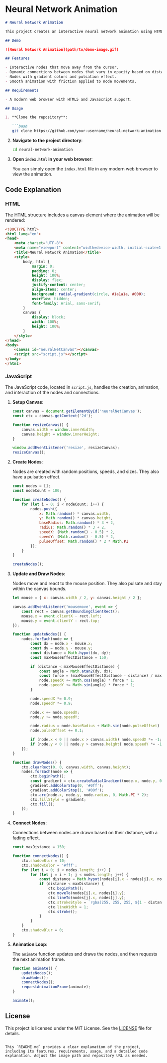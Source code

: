 # Neural Network Animation

```markdown
# Neural Network Animation

This project creates an interactive neural network animation using HTML5 Canvas and JavaScript. Nodes in the network move dynamically, pulsate, and react to the user's mouse movements, creating a visually appealing and interactive experience.

## Demo

![Neural Network Animation](path/to/demo-image.gif)

## Features

- Interactive nodes that move away from the cursor.
- Dynamic connections between nodes that vary in opacity based on distance.
- Nodes with gradient colors and pulsation effect.
- Smooth animation with friction applied to node movements.

## Requirements

- A modern web browser with HTML5 and JavaScript support.

## Usage

1. **Clone the repository**:

   ```bash
   git clone https://github.com/your-username/neural-network-animation.git
   ```

2. **Navigate to the project directory**:

   ```bash
   cd neural-network-animation
   ```

3. **Open `index.html` in your web browser**:

   You can simply open the `index.html` file in any modern web browser to view the animation.

## Code Explanation

### HTML

The HTML structure includes a canvas element where the animation will be rendered:

```html
<!DOCTYPE html>
<html lang="en">
<head>
    <meta charset="UTF-8">
    <meta name="viewport" content="width=device-width, initial-scale=1.0">
    <title>Neural Network Animation</title>
    <style>
        body, html {
            margin: 0;
            padding: 0;
            height: 100%;
            display: flex;
            justify-content: center;
            align-items: center;
            background: radial-gradient(circle, #1a1a1a, #000);
            overflow: hidden;
            font-family: Arial, sans-serif;
        }
        canvas {
            display: block;
            width: 100%;
            height: 100%;
        }
    </style>
</head>
<body>
    <canvas id="neuralNetCanvas"></canvas>
    <script src="script.js"></script>
</body>
</html>
```

### JavaScript

The JavaScript code, located in `script.js`, handles the creation, animation, and interaction of the nodes and connections.

1. **Setup Canvas**:

   ```javascript
   const canvas = document.getElementById('neuralNetCanvas');
   const ctx = canvas.getContext('2d');

   function resizeCanvas() {
       canvas.width = window.innerWidth;
       canvas.height = window.innerHeight;
   }

   window.addEventListener('resize', resizeCanvas);
   resizeCanvas();
   ```

2. **Create Nodes**:

   Nodes are created with random positions, speeds, and sizes. They also have a pulsation effect.

   ```javascript
   const nodes = [];
   const nodeCount = 100;

   function createNodes() {
       for (let i = 0; i < nodeCount; i++) {
           nodes.push({
               x: Math.random() * canvas.width,
               y: Math.random() * canvas.height,
               baseRadius: Math.random() * 3 + 2,
               radius: Math.random() * 3 + 2,
               speedX: (Math.random() - 0.5) * 2,
               speedY: (Math.random() - 0.5) * 2,
               pulseOffset: Math.random() * 2 * Math.PI
           });
       }
   }

   createNodes();
   ```

3. **Update and Draw Nodes**:

   Nodes move and react to the mouse position. They also pulsate and stay within the canvas bounds.

   ```javascript
   let mouse = { x: canvas.width / 2, y: canvas.height / 2 };

   canvas.addEventListener('mousemove', event => {
       const rect = canvas.getBoundingClientRect();
       mouse.x = event.clientX - rect.left;
       mouse.y = event.clientY - rect.top;
   });

   function updateNodes() {
       nodes.forEach(node => {
           const dx = node.x - mouse.x;
           const dy = node.y - mouse.y;
           const distance = Math.hypot(dx, dy);
           const maxMouseEffectDistance = 150;

           if (distance < maxMouseEffectDistance) {
               const angle = Math.atan2(dy, dx);
               const force = (maxMouseEffectDistance - distance) / maxMouseEffectDistance;
               node.speedX += Math.cos(angle) * force * 1;
               node.speedY += Math.sin(angle) * force * 1;
           }

           node.speedX *= 0.9;
           node.speedY *= 0.9;

           node.x += node.speedX;
           node.y += node.speedY;

           node.radius = node.baseRadius + Math.sin(node.pulseOffset) * 0.1;
           node.pulseOffset += 0.1;

           if (node.x < 0 || node.x > canvas.width) node.speedX *= -1;
           if (node.y < 0 || node.y > canvas.height) node.speedY *= -1;
       });
   }

   function drawNodes() {
       ctx.clearRect(0, 0, canvas.width, canvas.height);
       nodes.forEach(node => {
           ctx.beginPath();
           const gradient = ctx.createRadialGradient(node.x, node.y, 0, node.x, node.y, node.radius);
           gradient.addColorStop(0, '#0ff');
           gradient.addColorStop(1, '#00f');
           ctx.arc(node.x, node.y, node.radius, 0, Math.PI * 2);
           ctx.fillStyle = gradient;
           ctx.fill();
       });
   }
   ```

4. **Connect Nodes**:

   Connections between nodes are drawn based on their distance, with a fading effect.

   ```javascript
   const maxDistance = 150;

   function connectNodes() {
       ctx.shadowBlur = 10;
       ctx.shadowColor = '#fff';
       for (let i = 0; i < nodes.length; i++) {
           for (let j = i + 1; j < nodes.length; j++) {
               const distance = Math.hypot(nodes[i].x - nodes[j].x, nodes[i].y - nodes[j].y);
               if (distance < maxDistance) {
                   ctx.beginPath();
                   ctx.moveTo(nodes[i].x, nodes[i].y);
                   ctx.lineTo(nodes[j].x, nodes[j].y);
                   ctx.strokeStyle = `rgba(255, 255, 255, ${1 - distance / maxDistance})`;
                   ctx.lineWidth = 1;
                   ctx.stroke();
               }
           }
       }
       ctx.shadowBlur = 0;
   }
   ```

5. **Animation Loop**:

   The `animate` function updates and draws the nodes, and then requests the next animation frame.

   ```javascript
   function animate() {
       updateNodes();
       drawNodes();
       connectNodes();
       requestAnimationFrame(animate);
   }

   animate();
   ```

## License

This project is licensed under the MIT License. See the [LICENSE](LICENSE) file for details.

```

This `README.md` provides a clear explanation of the project, including its features, requirements, usage, and a detailed code explanation. Adjust the image path and repository URL as needed.
